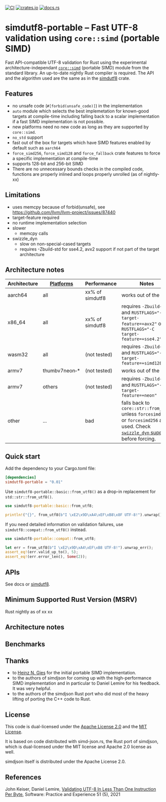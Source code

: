 [![CI](https://github.com/rusticstuff/simdutf8/actions/workflows/portable.yml/badge.svg)](https://github.com/rusticstuff/simdutf8/actions/workflows/portable.yml)
[![crates.io](https://img.shields.io/crates/v/simdutf8-portable.svg)](https://crates.io/crates/simdutf8-portable)
[![docs.rs](https://docs.rs/simdutf8-portable/badge.svg)](https://docs.rs/simdutf8-portable)

# simdutf8-portable – Fast UTF-8 validation using `core::simd` (portable SIMD)

Fast API-compatible UTF-8 validation for Rust using the experimental architecture-independant
[`core::simd`](https://doc.rust-lang.org/core/simd/index.html) (portable SIMD) module from the
standard library. An up-to-date nightly Rust compiler is required. The API and the algorithm used
are the same as in the [simdutf8](https://crates.io/crates/simdutf8) crate.

## Features

- no unsafe code (`#[forbid(unsafe_code)]`) in the implementation
- `auto` module which selects the best implemetation for known-good targets at compile-time
  including falling back to a scalar implementation if a fast SIMD implementation is not possible.
- new platforms need no new code as long as they are supported by `core::simd`.
- `no_std` support
- fast out of the box for targets which have SIMD features enabled by default such as `aarch64`
- `force_simd256`, `force_simd128` and `force_fallback` crate features to force a specific
  implementation at compile-time
- supports 128-bit and 256-bit SIMD
- There are no unnecessary bounds checks in the compiled code, functions are properly inlined and
  loops properly unrolled (as of nightly-xx)

## Limitations

- uses memcpy because of forbid(unsafe), see https://github.com/llvm/llvm-project/issues/87440
- target-feature required
- no runtime implementation selection
- slower
  - memcpy calls
- swizzle_dyn
  - slow on non-special-cased targets
  - requires -Zbuild-std for sse4.2, avx2 support if not part of the target architecture

## Architecture notes

| Architecture | [Platforms](https://doc.rust-lang.org/nightly/rustc/platform-support.html) | Performance     | Notes                                                                                                                                                                                                                                         |
| ------------ | -------------------------------------------------------------------------- | --------------- | --------------------------------------------------------------------------------------------------------------------------------------------------------------------------------------------------------------------------------------------- |
| aarch64      | all                                                                        | xx% of simdutf8 | works out of the box                                                                                                                                                                                                                          |
| x86_64       | all                                                                        | xx% of simdutf8 | requires `-Zbuild-std` and `RUSTFLAGS="-C target-feature=+avx2"` or `RUSTFLAGS="-C target-feature=+sse4.2"`                                                                                                                                   |
| wasm32       | all                                                                        | (not tested)    | requires `-Zbuild-std` and `RUSTFLAGS="-C target-feature=+simd128"`                                                                                                                                                                           |
| armv7        | thumbv7neon&#x2011;\*                                                      | (not tested)    | works out of the box                                                                                                                                                                                                                          |
| armv7        | others                                                                     | (not tested)    | requires `-Zbuild-std` and `RUSTFLAGS="-C target-feature=+neon"`                                                                                                                                                                              |
| other        | ...                                                                        | bad             | falls back to `core::str::from_utf8` unless `forcesimd128` or `forcesimd256` are used. Check [`swizzle_dyn` support](https://github.com/rust-lang/rust/blob/master/library/portable-simd/crates/core_simd/src/swizzle_dyn.rs) before forcing. |

## Quick start

Add the dependency to your Cargo.toml file:

```toml
[dependencies]
simdutf8-portable = "0.01"
```

Use `simdutf8-portable::basic::from_utf8()` as a drop-in replacement for `std::str::from_utf8()`.

```rust
use simdutf8-portable::basic::from_utf8;

println!("{}", from_utf8(b"I \xE2\x9D\xA4\xEF\xB8\x8F UTF-8!").unwrap());
```

If you need detailed information on validation failures, use `simdutf8::compat::from_utf8()`
instead.

```rust
use simdutf8-portable::compat::from_utf8;

let err = from_utf8(b"I \xE2\x9D\xA4\xEF\xB8 UTF-8!").unwrap_err();
assert_eq!(err.valid_up_to(), 5);
assert_eq!(err.error_len(), Some(2));
```

## APIs

See docs or [simdutf8](https://crates.io/crates/simdutf8).

## Minimum Supported Rust Version (MSRV)

Rust nightly as of xx xx

## Architecture notes

## Benchmarks

## Thanks

- to [Heinz N. Gies](https://github.com/licenser) for the initial portable SIMD implementation.
- to the authors of simdjson for coming up with the high-performance SIMD implementation and in
  particular to Daniel Lemire for his feedback. It was very helpful.
- to the authors of the simdjson Rust port who did most of the heavy lifting of porting the C++ code
  to Rust.

## License

This code is dual-licensed under the
[Apache License 2.0](https://www.apache.org/licenses/LICENSE-2.0.html) and the
[MIT License](https://opensource.org/licenses/MIT).

It is based on code distributed with simd-json.rs, the Rust port of simdjson, which is dual-licensed
under the MIT license and Apache 2.0 license as well.

simdjson itself is distributed under the Apache License 2.0.

## References

John Keiser, Daniel Lemire,
[Validating UTF-8 In Less Than One Instruction Per Byte](https://arxiv.org/abs/2010.03090),
Software: Practice and Experience 51 (5), 2021
